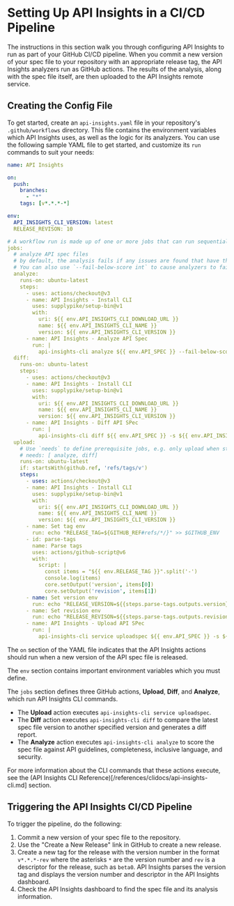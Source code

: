 # Setting Up API Insights in a CI/CD Pipeline 

The instructions in this section walk you through configuring API Insights to run as part of your GitHub CI/CD pipeline. When you commit a new version of your spec file to your repository with an appropriate release tag, the API Insights analyzers run as GitHub actions. The results of the analysis, along with the spec file itself, are then uploaded to the API Insights remote service.

## Creating the Config File

To get started, create an `api-insights.yaml` file in your repository's `.github/workflows` directory. This file contains the environment variables which API Insights uses, as well as the logic for its analyzers. You can use the following sample YAML file to get started, and customize its `run` commands to suit your needs:

```yaml
name: API Insights

on:
  push:
    branches:
      - "*"
    tags: [v*.*.*-*]

env:
  API_INSIGHTS_CLI_VERSION: latest
  RELEASE_REVISON: 10

# A workflow run is made up of one or more jobs that can run sequentially or in parallel
jobs:
  # analyze API spec files
  # by default, the analysis fails if any issues are found that have the "Error" severity category
  # You can also use `--fail-below-score int` to cause analyzers to fail with the specified minimal target score.
  analyze:
    runs-on: ubuntu-latest
    steps:
      - uses: actions/checkout@v3
      - name: API Insights - Install CLI
        uses: supplypike/setup-bin@v1
        with:
          uri: ${{ env.API_INSIGHTS_CLI_DOWNLOAD_URL }}
          name: ${{ env.API_INSIGHTS_CLI_NAME }}
          version: ${{ env.API_INSIGHTS_CLI_VERSION }}
      - name: API Insights - Analyze API Spec
        run: |
          api-insights-cli analyze ${{ env.API_SPEC }} --fail-below-score 80 --host ${{ env.API_INSIGHTS_HOST }} --base-path ${{ env.API_INSIGHTS_BASE_PATH }}
  diff:
    runs-on: ubuntu-latest
    steps:
      - uses: actions/checkout@v3
      - name: API Insights - Install CLI
        uses: supplypike/setup-bin@v1
        with:
          uri: ${{ env.API_INSIGHTS_CLI_DOWNLOAD_URL }}
          name: ${{ env.API_INSIGHTS_CLI_NAME }}
          version: ${{ env.API_INSIGHTS_CLI_VERSION }}
      - name: API Insights - Diff API SPec
        run: |
          api-insights-cli diff ${{ env.API_SPEC }} -s ${{ env.API_INSIGHTS_SERVICE }} --latest --fail-on-incompatible --host ${{ env.API_INSIGHTS_HOST }} --base-path ${{ env.API_INSIGHTS_BASE_PATH }}
  upload:
    # Use `needs` to define prerequisite jobs, e.g. only upload when step `analyze` and `diff` is successful.
    # needs: [ analyze, diff]
    runs-on: ubuntu-latest
    if: startsWith(github.ref, 'refs/tags/v')
    steps:
      - uses: actions/checkout@v3
      - name: API Insights - Install CLI
        uses: supplypike/setup-bin@v1
        with:
          uri: ${{ env.API_INSIGHTS_CLI_DOWNLOAD_URL }}
          name: ${{ env.API_INSIGHTS_CLI_NAME }}
          version: ${{ env.API_INSIGHTS_CLI_VERSION }}
      - name: Set tag env
        run: echo "RELEASE_TAG=${GITHUB_REF#refs/*/}" >> $GITHUB_ENV
      - id: parse-tags
        name: Parse tags
        uses: actions/github-script@v6
        with:
          script: |
            const items = "${{ env.RELEASE_TAG }}".split('-')
            console.log(items)
            core.setOutput('version', items[0])
            core.setOutput('revision', items[1])
      - name: Set version env
        run: echo "RELEASE_VERSION=${{steps.parse-tags.outputs.version}}" >> $GITHUB_ENV
      - name: Set revision env
        run: echo "RELEASE_REVISON=${{steps.parse-tags.outputs.revision}}" >> $GITHUB_ENV
      - name: API Insights - Upload API SPec
        run: |
          api-insights-cli service uploadspec ${{ env.API_SPEC }} -s ${{ env.API_INSIGHTS_SERVICE }} --revision ${{ env.RELEASE_REVISON }} --host ${{ env.API_INSIGHTS_HOST }} --base-path ${{ env.API_INSIGHTS_BASE_PATH }}
```

The `on` section of the YAML file indicates that the API Insights actions should run when a new version of the API spec file is released.

The `env` section contains important environment variables which you must define.

The `jobs` section defines three GitHub actions, **Upload**, **Diff**, and **Analyze**, which run API Insights CLI commands.

* The **Upload** action executes `api-insights-cli service uploadspec`.
* The **Diff** action executes `api-insights-cli diff` to compare the latest spec file version to another specified version and generates a diff report.
* The **Analyze** action executes `api-insights-cli analyze` to score the spec file against API guidelines, completeness, inclusive language, and security.

For more information about the CLI commands that these actions execute, see the (API Insights CLI Reference)[/references/clidocs/api-insights-cli.md] section.

## Triggering the API Insights CI/CD Pipeline

To trigger the pipeline, do the following:
1. Commit a new version of your spec file to the repository.
1. Use the "Create a New Release" link in GitHub to create a new release.
1. Create a new tag for the release with the version number in the format `v*.*.*-rev` where the asterisks `*` are the version number and `rev` is a descriptor for the release, such as `beta0`. API Insights parses the version tag and displays the version number and descriptor in the API Insights dashboard.
1. Check the API Insights dashboard to find the spec file and its analysis information.
